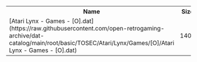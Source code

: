 <table>
<tr><th>Name</th><th>Size</th></tr>
<tr><td>
[Atari Lynx - Games - [O].dat](https://raw.githubusercontent.com/open-retrogaming-archive/dat-catalog/main/root/basic/TOSEC/Atari/Lynx/Games/[O]/Atari Lynx - Games - [O].dat)
</td><td>1405</td></tr>
</table>
